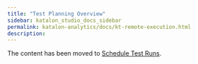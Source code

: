 ```yaml
---
title: "Test Planning Overview" 
sidebar: katalon_studio_docs_sidebar
permalink: katalon-analytics/docs/kt-remote-execution.html 
description: 
---
```


The content has been moved to [Schedule Test Runs](https://docs.katalon.com/katalon-analytics/docs/create-plan.html).